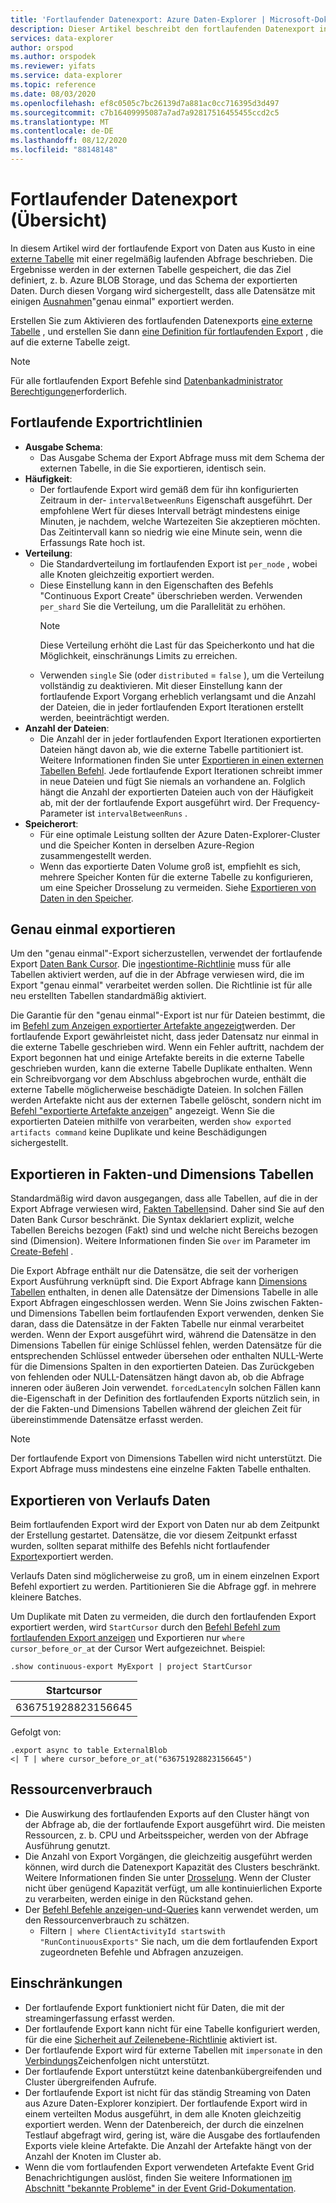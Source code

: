 ```yaml
---
title: 'Fortlaufender Datenexport: Azure Daten-Explorer | Microsoft-Dokumentation'
description: Dieser Artikel beschreibt den fortlaufenden Datenexport in Azure Daten-Explorer.
services: data-explorer
author: orspod
ms.author: orspodek
ms.reviewer: yifats
ms.service: data-explorer
ms.topic: reference
ms.date: 08/03/2020
ms.openlocfilehash: ef8c0505c7bc26139d7a881ac0cc716395d3d497
ms.sourcegitcommit: c7b16409995087a7ad7a92817516455455ccd2c5
ms.translationtype: MT
ms.contentlocale: de-DE
ms.lasthandoff: 08/12/2020
ms.locfileid: "88148148"
---
```

# <a name="continuous-data-export-overview"></a>Fortlaufender Datenexport (Übersicht)

In diesem Artikel wird der fortlaufende Export von Daten aus Kusto in eine [externe Tabelle](../externaltables.md) mit einer regelmäßig laufenden Abfrage beschrieben. Die Ergebnisse werden in der externen Tabelle gespeichert, die das Ziel definiert, z. b. Azure BLOB Storage, und das Schema der exportierten Daten. Durch diesen Vorgang wird sichergestellt, dass alle Datensätze mit einigen [Ausnahmen](#exactly-once-export)"genau einmal" exportiert werden. 

Erstellen Sie zum Aktivieren des fortlaufenden Datenexports [eine externe Tabelle](../external-tables-azurestorage-azuredatalake.md#create-or-alter-external-table) , und erstellen Sie dann [eine Definition für fortlaufenden Export](create-alter-continuous.md) , die auf die externe Tabelle zeigt. 

> [!NOTE]
> Für alle fortlaufenden Export Befehle sind [Datenbankadministrator Berechtigungen](../access-control/role-based-authorization.md)erforderlich.

## <a name="continuous-export-guidelines"></a>Fortlaufende Exportrichtlinien

* **Ausgabe Schema**:
  * Das Ausgabe Schema der Export Abfrage muss mit dem Schema der externen Tabelle, in die Sie exportieren, identisch sein. 
* **Häufigkeit**:
  * Der fortlaufende Export wird gemäß dem für ihn konfigurierten Zeitraum in der- `intervalBetweenRuns` Eigenschaft ausgeführt. Der empfohlene Wert für dieses Intervall beträgt mindestens einige Minuten, je nachdem, welche Wartezeiten Sie akzeptieren möchten. Das Zeitintervall kann so niedrig wie eine Minute sein, wenn die Erfassungs Rate hoch ist.
* **Verteilung**:
  * Die Standardverteilung im fortlaufenden Export ist `per_node` , wobei alle Knoten gleichzeitig exportiert werden. 
  * Diese Einstellung kann in den Eigenschaften des Befehls "Continuous Export Create" überschrieben werden. Verwenden `per_shard` Sie die Verteilung, um die Parallelität zu erhöhen.
    > [!NOTE]
    > Diese Verteilung erhöht die Last für das Speicherkonto und hat die Möglichkeit, einschränungs Limits zu erreichen. 
  * Verwenden `single` Sie (oder `distributed` = `false` ), um die Verteilung vollständig zu deaktivieren. Mit dieser Einstellung kann der fortlaufende Export Vorgang erheblich verlangsamt und die Anzahl der Dateien, die in jeder fortlaufenden Export Iterationen erstellt werden, beeinträchtigt werden. 
* **Anzahl der Dateien**:
  * Die Anzahl der in jeder fortlaufenden Export Iterationen exportierten Dateien hängt davon ab, wie die externe Tabelle partitioniert ist. Weitere Informationen finden Sie unter [Exportieren in einen externen Tabellen Befehl](export-data-to-an-external-table.md#number-of-files). Jede fortlaufende Export Iterationen schreibt immer in neue Dateien und fügt Sie niemals an vorhandene an. Folglich hängt die Anzahl der exportierten Dateien auch von der Häufigkeit ab, mit der der fortlaufende Export ausgeführt wird. Der Frequency-Parameter ist `intervalBetweenRuns` .
* **Speicherort**:
  * Für eine optimale Leistung sollten der Azure Daten-Explorer-Cluster und die Speicher Konten in derselben Azure-Region zusammengestellt werden.
  * Wenn das exportierte Daten Volume groß ist, empfiehlt es sich, mehrere Speicher Konten für die externe Tabelle zu konfigurieren, um eine Speicher Drosselung zu vermeiden. Siehe [Exportieren von Daten in den Speicher](export-data-to-storage.md#known-issues).

## <a name="exactly-once-export"></a>Genau einmal exportieren

Um den "genau einmal"-Export sicherzustellen, verwendet der fortlaufende Export [Daten Bank Cursor](../databasecursor.md). Die [ingestiontime-Richtlinie](../ingestiontime-policy.md) muss für alle Tabellen aktiviert werden, auf die in der Abfrage verwiesen wird, die im Export "genau einmal" verarbeitet werden sollen. Die Richtlinie ist für alle neu erstellten Tabellen standardmäßig aktiviert.

Die Garantie für den "genau einmal"-Export ist nur für Dateien bestimmt, die im [Befehl zum Anzeigen exportierter Artefakte angezeigt](show-continuous-artifacts.md)werden. Der fortlaufende Export gewährleistet nicht, dass jeder Datensatz nur einmal in die externe Tabelle geschrieben wird. Wenn ein Fehler auftritt, nachdem der Export begonnen hat und einige Artefakte bereits in die externe Tabelle geschrieben wurden, kann die externe Tabelle Duplikate enthalten. Wenn ein Schreibvorgang vor dem Abschluss abgebrochen wurde, enthält die externe Tabelle möglicherweise beschädigte Dateien. In solchen Fällen werden Artefakte nicht aus der externen Tabelle gelöscht, sondern nicht im [Befehl "exportierte Artefakte anzeigen](show-continuous-artifacts.md)" angezeigt. Wenn Sie die exportierten Dateien mithilfe von verarbeiten, werden `show exported artifacts command` keine Duplikate und keine Beschädigungen sichergestellt.

## <a name="export-to-fact-and-dimension-tables"></a>Exportieren in Fakten-und Dimensions Tabellen

Standardmäßig wird davon ausgegangen, dass alle Tabellen, auf die in der Export Abfrage verwiesen wird, [Fakten Tabellen](../../concepts/fact-and-dimension-tables.md)sind. Daher sind Sie auf den Daten Bank Cursor beschränkt. Die Syntax deklariert explizit, welche Tabellen Bereichs bezogen (Fakt) sind und welche nicht Bereichs bezogen sind (Dimension). Weitere Informationen finden Sie `over` im Parameter im [Create-Befehl](create-alter-continuous.md) .

Die Export Abfrage enthält nur die Datensätze, die seit der vorherigen Export Ausführung verknüpft sind. Die Export Abfrage kann [Dimensions Tabellen](../../concepts/fact-and-dimension-tables.md) enthalten, in denen alle Datensätze der Dimensions Tabelle in alle Export Abfragen eingeschlossen werden. Wenn Sie Joins zwischen Fakten-und Dimensions Tabellen beim fortlaufenden Export verwenden, denken Sie daran, dass die Datensätze in der Fakten Tabelle nur einmal verarbeitet werden. Wenn der Export ausgeführt wird, während die Datensätze in den Dimensions Tabellen für einige Schlüssel fehlen, werden Datensätze für die entsprechenden Schlüssel entweder übersehen oder enthalten NULL-Werte für die Dimensions Spalten in den exportierten Dateien. Das Zurückgeben von fehlenden oder NULL-Datensätzen hängt davon ab, ob die Abfrage inneren oder äußeren Join verwendet. `forcedLatency`In solchen Fällen kann die-Eigenschaft in der Definition des fortlaufenden Exports nützlich sein, in der die Fakten-und Dimensions Tabellen während der gleichen Zeit für übereinstimmende Datensätze erfasst werden.

> [!NOTE]
> Der fortlaufende Export von Dimensions Tabellen wird nicht unterstützt. Die Export Abfrage muss mindestens eine einzelne Fakten Tabelle enthalten.

## <a name="exporting-historical-data"></a>Exportieren von Verlaufs Daten

Beim fortlaufenden Export wird der Export von Daten nur ab dem Zeitpunkt der Erstellung gestartet. Datensätze, die vor diesem Zeitpunkt erfasst wurden, sollten separat mithilfe des Befehls nicht fortlaufender [Export](export-data-to-an-external-table.md)exportiert werden. 

Verlaufs Daten sind möglicherweise zu groß, um in einem einzelnen Export Befehl exportiert zu werden. Partitionieren Sie die Abfrage ggf. in mehrere kleinere Batches. 

Um Duplikate mit Daten zu vermeiden, die durch den fortlaufenden Export exportiert werden, wird `StartCursor` durch den [Befehl Befehl zum fortlaufenden Export anzeigen](show-continuous-export.md) und Exportieren nur `where cursor_before_or_at` der Cursor Wert aufgezeichnet. Beispiel:

```kusto
.show continuous-export MyExport | project StartCursor
```

| Startcursor        |
|--------------------|
| 636751928823156645 |

Gefolgt von: 

```kusto
.export async to table ExternalBlob
<| T | where cursor_before_or_at("636751928823156645")
```

## <a name="resource-consumption"></a>Ressourcenverbrauch

* Die Auswirkung des fortlaufenden Exports auf den Cluster hängt von der Abfrage ab, die der fortlaufende Export ausgeführt wird. Die meisten Ressourcen, z. b. CPU und Arbeitsspeicher, werden von der Abfrage Ausführung genutzt. 
* Die Anzahl von Export Vorgängen, die gleichzeitig ausgeführt werden können, wird durch die Datenexport Kapazität des Clusters beschränkt. Weitere Informationen finden Sie unter [Drosselung](../../management/capacitypolicy.md#throttling). Wenn der Cluster nicht über genügend Kapazität verfügt, um alle kontinuierlichen Exporte zu verarbeiten, werden einige in den Rückstand gehen.
* Der [Befehl Befehle anzeigen-und-Queries](../commands-and-queries.md) kann verwendet werden, um den Ressourcenverbrauch zu schätzen. 
  * Filtern `| where ClientActivityId startswith "RunContinuousExports"` Sie nach, um die dem fortlaufenden Export zugeordneten Befehle und Abfragen anzuzeigen.

## <a name="limitations"></a>Einschränkungen

* Der fortlaufende Export funktioniert nicht für Daten, die mit der streamingerfassung erfasst werden. 
* Der fortlaufende Export kann nicht für eine Tabelle konfiguriert werden, für die eine [Sicherheit auf Zeilenebene-Richtlinie](../../management/rowlevelsecuritypolicy.md) aktiviert ist.
* Der fortlaufende Export wird für externe Tabellen mit `impersonate` in den [Verbindungs](../../api/connection-strings/storage.md)Zeichenfolgen nicht unterstützt.
* Der fortlaufende Export unterstützt keine datenbankübergreifenden und Cluster übergreifenden Aufrufe.
* Der fortlaufende Export ist nicht für das ständig Streaming von Daten aus Azure Daten-Explorer konzipiert. Der fortlaufende Export wird in einem verteilten Modus ausgeführt, in dem alle Knoten gleichzeitig exportiert werden. Wenn der Datenbereich, der durch die einzelnen Testlauf abgefragt wird, gering ist, wäre die Ausgabe des fortlaufenden Exports viele kleine Artefakte. Die Anzahl der Artefakte hängt von der Anzahl der Knoten im Cluster ab.
* Wenn die vom fortlaufenden Export verwendeten Artefakte Event Grid Benachrichtigungen auslöst, finden Sie weitere Informationen [im Abschnitt "bekannte Probleme" in der Event Grid-Dokumentation](../data-ingestion/eventgrid.md#known-issues).
